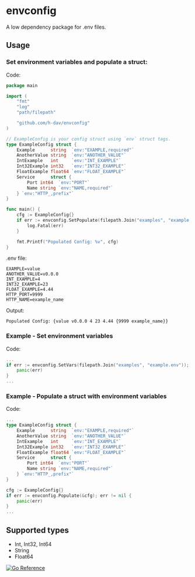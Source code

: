 # envconfig

A low dependency package for .env files.

## Usage

### Set environment variables and populate a struct:

Code:

```go
package main

import (
	"fmt"
	"log"
	"path/filepath"

	"github.com/h-dav/envconfig"
)

// ExampleConfig is your config struct using `env` struct tags.
type ExampleConfig struct {
	Example      string  `env:"EXAMPLE,required"`
	AnotherValue string  `env:"ANOTHER_VALUE"`
	IntExample   int     `env:"INT_EXAMPLE"`
	Int32Example int32   `env:"INT32_EXAMPLE"`
	FloatExample float64 `env:"FLOAT_EXAMPLE"`
	Service      struct {
		Port int64  `env:"PORT"`
		Name string `env:"NAME,required"`
	} `env:"HTTP_,prefix"`
}

func main() {
	cfg := ExampleConfig{}
	if err := envconfig.SetPopulate(filepath.Join("examples", "example.env"), &cfg); err != nil {
		log.Fatal(err)
	}

	fmt.Printf("Populated Config: %v", cfg)
}
```

.env file:

```
EXAMPLE=value
ANOTHER_VALUE=v0.0.0
INT_EXAMPLE=4
INT32_EXAMPLE=23
FLOAT_EXAMPLE=4.44
HTTP_PORT=9999
HTTP_NAME=example_name
```

Output:

```
Populated Config: {value v0.0.0 4 23 4.44 {9999 example_name}}
```


### Example - Set environment variables

Code:
```go
...
if err := envconfig.SetVars(filepath.Join("examples", "example.env")); err != nil {
	panic(err)
}
...
```

### Example - Populate a struct with environment variables

Code:
```go
...
type ExampleConfig struct {
    Example      string  `env:"EXAMPLE,required"`
    AnotherValue string  `env:"ANOTHER_VALUE"`
    IntExample   int     `env:"INT_EXAMPLE"`
    Int32Example int32   `env:"INT32_EXAMPLE"`
    FloatExample float64 `env:"FLOAT_EXAMPLE"`
    Service      struct {
        Port int64  `env:"PORT"`
        Name string `env:"NAME,required"`
    } `env:"HTTP_,prefix"`
}

cfg := ExampleConfig{}
if err := envconfig.Populate(&cfg); err != nil {
    panic(err)
}
...
```

## Supported types

- Int, Int32, Int64
- String
- Float64

[![Go Reference](https://pkg.go.dev/badge/github.com/h-dav/envconfig.svg)](https://pkg.go.dev/github.com/h-dav/envconfig)
